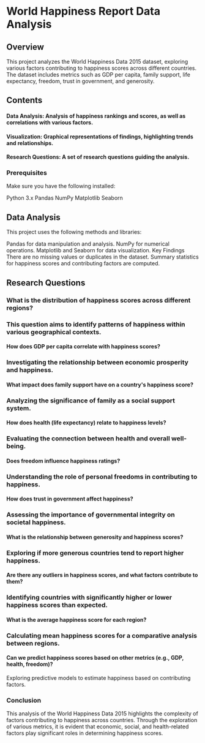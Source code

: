 # World Happiness Report Data Analysis
## Overview
This project analyzes the World Happiness Data 2015 dataset, exploring various factors contributing to happiness scores across different countries. The dataset includes metrics such as GDP per capita, family support, life expectancy, freedom, trust in government, and generosity.

## Contents
#### Data Analysis: Analysis of happiness rankings and scores, as well as correlations with various factors.
#### Visualization: Graphical representations of findings, highlighting trends and relationships.
#### Research Questions: A set of research questions guiding the analysis.

### Prerequisites
Make sure you have the following installed:

Python 3.x
Pandas
NumPy
Matplotlib
Seaborn

## Data Analysis
This project uses the following methods and libraries:

Pandas for data manipulation and analysis.
NumPy for numerical operations.
Matplotlib and Seaborn for data visualization.
Key Findings
There are no missing values or duplicates in the dataset.
Summary statistics for happiness scores and contributing factors are computed.
## Research Questions
### What is the distribution of happiness scores across different regions?

### This question aims to identify patterns of happiness within various geographical contexts.
#### How does GDP per capita correlate with happiness scores?

### Investigating the relationship between economic prosperity and happiness.
#### What impact does family support have on a country's happiness score?

### Analyzing the significance of family as a social support system.
#### How does health (life expectancy) relate to happiness levels?

### Evaluating the connection between health and overall well-being.
#### Does freedom influence happiness ratings?

### Understanding the role of personal freedoms in contributing to happiness.
#### How does trust in government affect happiness?

### Assessing the importance of governmental integrity on societal happiness.
#### What is the relationship between generosity and happiness scores?

### Exploring if more generous countries tend to report higher happiness.
#### Are there any outliers in happiness scores, and what factors contribute to them?

### Identifying countries with significantly higher or lower happiness scores than expected.
#### What is the average happiness score for each region?

### Calculating mean happiness scores for a comparative analysis between regions.
#### Can we predict happiness scores based on other metrics (e.g., GDP, health, freedom)?

Exploring predictive models to estimate happiness based on contributing factors.

### Conclusion
This analysis of the World Happiness Data 2015 highlights the complexity of factors contributing to happiness across countries. Through the exploration of various metrics, it is evident that economic, social, and health-related factors play significant roles in determining happiness scores.

